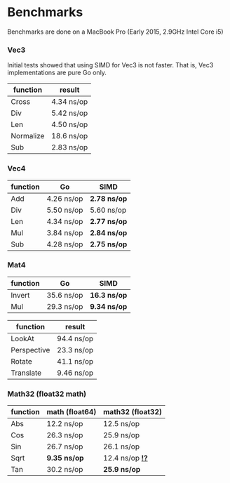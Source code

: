 # Benchmarks

Benchmarks are done on a MacBook Pro (Early 2015, 2.9GHz Intel Core i5)

### Vec3

Initial tests showed that using SIMD for Vec3 is not faster. That is, Vec3
implementations are pure Go only.

function  | result
--------- | ----------
Cross     | 4.34 ns/op
Div       | 5.42 ns/op
Len       | 4.50 ns/op
Normalize | 18.6 ns/op
Sub       | 2.83 ns/op

### Vec4

function | Go             | SIMD
-------- | -------------- | --------------
Add      | 4.26 ns/op     | **2.78 ns/op**
Div      | 5.50 ns/op     | 5.60 ns/op
Len      | 4.34 ns/op     | **2.77 ns/op**
Mul      | 3.84 ns/op     | **2.84 ns/op**
Sub      | 4.28 ns/op     | **2.75 ns/op**

### Mat4

function | Go             | SIMD
-------- | -------------- | --------------
Invert   | 35.6 ns/op     | **16.3 ns/op**
Mul      | 29.3 ns/op     | **9.34 ns/op**

function    | result
----------- | ----------
LookAt      | 94.4 ns/op
Perspective | 23.3 ns/op
Rotate      | 41.1 ns/op
Translate   | 9.46 ns/op

### Math32 (float32 math)

function | math (float64) | math32 (float32)
-------- | -------------- | ----------------
Abs      | 12.2 ns/op     | 12.5 ns/op
Cos      | 26.3 ns/op     | 25.9 ns/op
Sin      | 26.7 ns/op     | 26.1 ns/op
Sqrt     | **9.35 ns/op** | 12.4 ns/op [**!?**](https://github.com/rkusa/ml/issues/1)
Tan      | 30.2 ns/op     | **25.9 ns/op**
